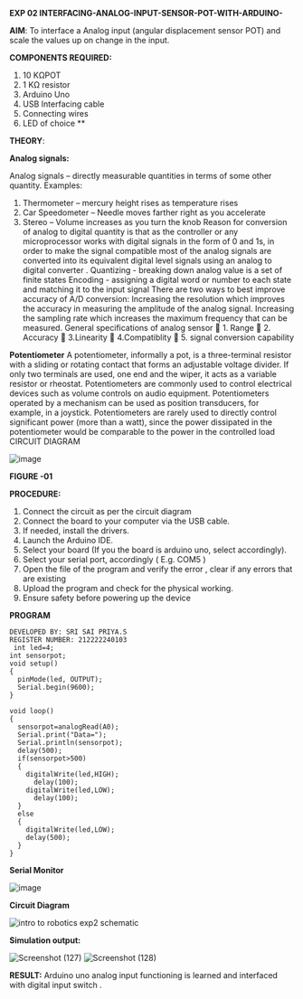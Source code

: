 **EXP 02  INTERFACING-ANALOG-INPUT-SENSOR-POT-WITH-ARDUINO-**

**AIM**:  To interface a Analog  input (angular displacement sensor POT) and scale the values up on change in the input.


**COMPONENTS REQUIRED:**
1.	10 KΩPOT
2.	1 KΩ resistor 
3.	Arduino Uno 
4.	USB Interfacing cable 
5.	Connecting wires 
6.	LED of choice 
**


**THEORY**: 

**Analog signals:**

Analog signals – directly measurable quantities in terms of some other quantity.
Examples:
1. Thermometer – mercury height rises as temperature rises
2. Car Speedometer – Needle moves farther right as you accelerate
3. Stereo – Volume increases as you turn the knob
Reason for conversion of analog to digital quantity is that as the controller or any microprocessor works with digital signals in the form of 0 and 1s, in order to make the signal compatible  most of the analog signals are converted into its equivalent digital level signals using an analog to digital converter .
Quantizing - breaking down analog value is a set of finite states
Encoding - assigning a digital word or number to each state and matching it to the input signal
 There are two ways to best improve accuracy of A/D conversion:
Increasing the resolution which improves the accuracy in measuring the amplitude of the analog signal.
Increasing the sampling rate which increases the maximum frequency that can be measured.
General specifications of analog sensor
	1. Range
	2. Accuracy
	3.Linearity
	4.Compatiblity
	5. signal conversion capability

**Potentiometer**
A potentiometer, informally a pot, is a three-terminal resistor with a sliding or rotating contact that forms an adjustable voltage divider. If only two terminals are used, one end and the wiper, it acts as a variable resistor or rheostat.
Potentiometers are commonly used to control electrical devices such as volume controls on audio equipment. Potentiometers operated by a mechanism can be used as position transducers, for example, in a joystick. Potentiometers are rarely used to directly control significant power (more than a watt), since the power dissipated in the potentiometer would be comparable to the power in the controlled load
CIRCUIT DIAGRAM





![image](https://user-images.githubusercontent.com/36288975/163530788-eec3cdc3-95e8-4d2d-8349-6d0ea4c9439c.png)

**FIGURE -01**

**PROCEDURE:**

1.	Connect the circuit as per the circuit diagram 
2.	Connect the board to your computer via the USB cable.
3.	If needed, install the drivers.
4.	Launch the Arduino IDE.
5.	Select your board (If you the board is arduino uno, select accordingly).
6.	Select your serial port, accordingly ( E.g. COM5 )
7.	Open the file of the program  and verify the error , clear if any errors that are existing 
8.	Upload the program and check for the physical working. 
9.	Ensure safety before powering up the device 



**PROGRAM** 
```
DEVELOPED BY: SRI SAI PRIYA.S
REGISTER NUMBER: 212222240103
 int led=4;
int sensorpot;
void setup()
{
  pinMode(led, OUTPUT);
  Serial.begin(9600);
}

void loop()
{
  sensorpot=analogRead(A0);
  Serial.print("Data=");
  Serial.println(sensorpot);
  delay(500);
  if(sensorpot>500)
  {
    digitalWrite(led,HIGH);
      delay(100);
    digitalWrite(led,LOW);
      delay(100);
  }
  else
  {
    digitalWrite(led,LOW);
    delay(500);
  }
}
  ```
**Serial Monitor**

![image](https://github.com/SriSaiPriyaSenthilvel/EXPERIMENT-NO--03-INTERFACING-ANALOG-INPUT-SENSOR-POT-WITH-ARDUINO-/assets/119475702/d6bc376c-5e11-4a95-9f04-d53af15f9eb5)

**Circuit Diagram**

![intro to robotics exp2 schematic](https://github.com/SriSaiPriyaSenthilvel/EXPERIMENT-NO--03-INTERFACING-ANALOG-INPUT-SENSOR-POT-WITH-ARDUINO-/assets/119475702/f20f1dc2-a782-4a35-a10e-3a0cff293c97)

**Simulation output:** 

![Screenshot (127)](https://github.com/SriSaiPriyaSenthilvel/EXPERIMENT-NO--03-INTERFACING-ANALOG-INPUT-SENSOR-POT-WITH-ARDUINO-/assets/119475702/0cba7dd7-bf77-43e0-9ca2-c50c1d59b579)
![Screenshot (128)](https://github.com/SriSaiPriyaSenthilvel/EXPERIMENT-NO--03-INTERFACING-ANALOG-INPUT-SENSOR-POT-WITH-ARDUINO-/assets/119475702/d80b8d44-327e-4c5a-b6e2-5726ca4fe00b)

**RESULT:**
Arduino uno analog input functioning is learned and interfaced with digital input switch .
